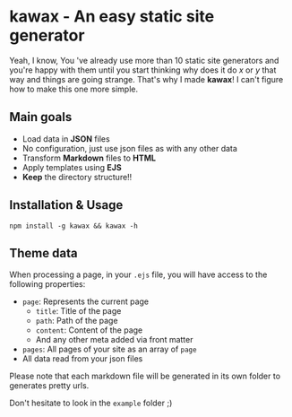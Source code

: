 # kawax - An easy static site generator

Yeah, I know, You 've already use more than 10 static site generators and you're happy with them until you start thinking why does it do *x* or *y* that way and things are going strange. That's why I made **kawax**! I can't figure how to make this one more simple. 

## Main goals

- Load data in **JSON** files
- No configuration, just use json files as with any other data
- Transform **Markdown** files to **HTML**
- Apply templates using **EJS**
- **Keep** the directory structure!!

## Installation & Usage

`npm install -g kawax && kawax -h`

## Theme data

When processing a page, in your `.ejs` file, you will have access to the following properties:

- `page`: Represents the current page
  - `title`: Title of the page
  - `path`: Path of the page
  - `content`: Content of the page
  - And any other meta added via front matter
- `pages`: All pages of your site as an array of `page`
- All data read from your json files

Please note that each markdown file will be generated in its own folder to generates pretty urls.

Don't hesitate to look in the `example` folder ;)